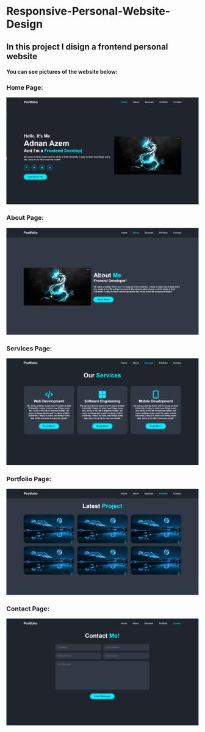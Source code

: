 # Responsive-Personal-Website-Design

<h2>In this project I disign a frontend personal website </h2>
<h4>You can see pictures of the website below: </h4>

<h3>Home Page: </h3>
<img src="images/screen1.PNG" alt="">

<h3>About Page: </h3>
<img src="images/screen2.PNG" alt="">

<h3>Services Page: </h3>
<img src="images/screen3.PNG" alt="">

<h3>Portfolio Page: </h3>
<img src="images/screen4.PNG" alt="">

<h3>Contact Page: </h3>
<img src="images/screen5.PNG" alt="">